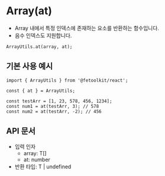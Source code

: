 # Array(at)

- Array 내에서 특정 인덱스에 존재하는 요소를 반환하는 함수입니다.
- 음수 인덱스도 지원합니다.

```tsx
ArrayUtils.at(array, at);
```

## 기본 사용 예시

```tsx
import { ArrayUtils } from '@fetoolkit/react';

const { at } = ArrayUtils;

const testArr = [1, 23, 578, 456, 1234];
const num1 = at(testArr, 3); // 578
const num2 = at(testArr, -2); // 456
```

## API 문서

- 입력 인자
  - array: T[]
  - at: number
- 반환 타입: T | undefined
